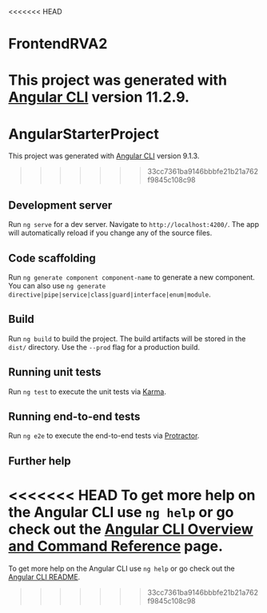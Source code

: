 <<<<<<< HEAD
# FrontendRVA2

This project was generated with [Angular CLI](https://github.com/angular/angular-cli) version 11.2.9.
=======
# AngularStarterProject

This project was generated with [Angular CLI](https://github.com/angular/angular-cli) version 9.1.3.
>>>>>>> 33cc7361ba9146bbbfe21b21a762f9845c108c98

## Development server

Run `ng serve` for a dev server. Navigate to `http://localhost:4200/`. The app will automatically reload if you change any of the source files.

## Code scaffolding

Run `ng generate component component-name` to generate a new component. You can also use `ng generate directive|pipe|service|class|guard|interface|enum|module`.

## Build

Run `ng build` to build the project. The build artifacts will be stored in the `dist/` directory. Use the `--prod` flag for a production build.

## Running unit tests

Run `ng test` to execute the unit tests via [Karma](https://karma-runner.github.io).

## Running end-to-end tests

Run `ng e2e` to execute the end-to-end tests via [Protractor](http://www.protractortest.org/).

## Further help

<<<<<<< HEAD
To get more help on the Angular CLI use `ng help` or go check out the [Angular CLI Overview and Command Reference](https://angular.io/cli) page.
=======
To get more help on the Angular CLI use `ng help` or go check out the [Angular CLI README](https://github.com/angular/angular-cli/blob/master/README.md).
>>>>>>> 33cc7361ba9146bbbfe21b21a762f9845c108c98
